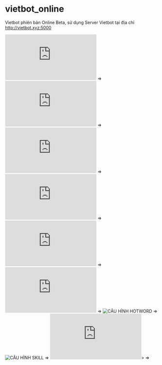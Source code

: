 # vietbot_online
Vietbot phiên bản Online Beta, sử dụng Server Vietbot tại địa chỉ http://vietbot.xyz:5000


![DANH SÁCH PHẦN CỨNG TƯƠNG THÍCH](https://github.com/phanmemkhoinghiep/vietbot_online/blob/main/01_hardware_diy_guide.md) =>
![ĐỘ PHẦN CỨNG](https://github.com/phanmemkhoinghiep/vietbot_online/blob/main/01_hardware_diy_guide.md) =>
![FLASH THẺ NHỚ](https://github.com/phanmemkhoinghiep/vietbot_online/blob/main/021_software_installation_guide.md) => 
![CÀI MỚI TỪ ĐẦU](https://github.com/phanmemkhoinghiep/vietbot_online/blob/main/022_software_installation_guide.md) => 
![CÀI ĐẶT, CẬP NHẬT PHẦN MỀM](https://github.com/phanmemkhoinghiep/vietbot_online/blob/main/03_software_install_guide.md) => 
![CẤU HÌNH STT VÀ TTS](https://github.com/phanmemkhoinghiep/vietbot_online/blob/main/04_stt_and_tts_configuration_guide.md) => 
![CẤU HÌNH HOTWORD](https://github.com/phanmemkhoinghiep/vietbot_online/blob/main/05_hotword_configuration.guide) =>
![CẤU HÌNH SKILL](https://github.com/phanmemkhoinghiep/vietbot_online/blob/main/05_hotword_configuration.guide) =>
![CHẠY BOT](https://github.com/phanmemkhoinghiep/vietbot_online/blob/main/07_running_guide.md)> =>
